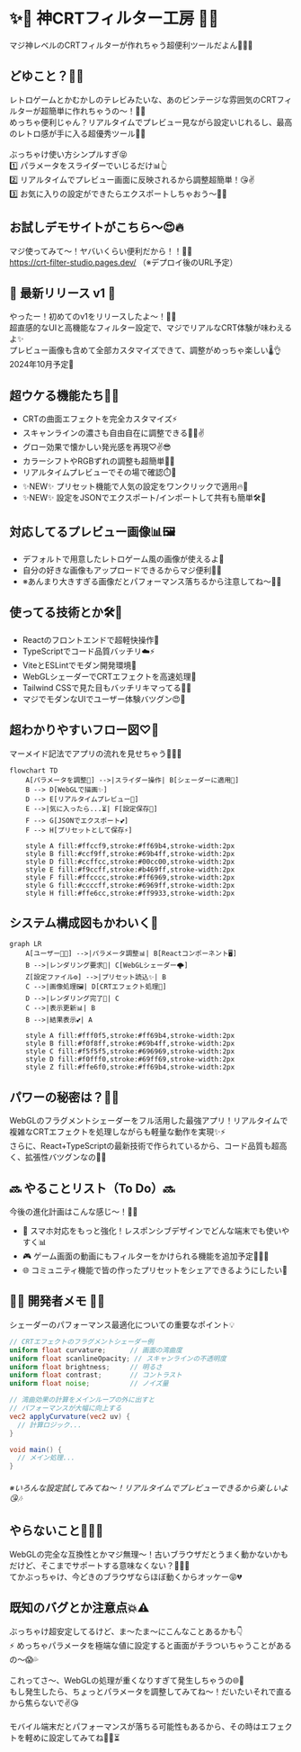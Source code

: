 # ✨🌟 神CRTフィルター工房 🌟✨
マジ神レベルのCRTフィルターが作れちゃう超便利ツールだよん💁‍♀️💖

## どゆこと？🤔💭
レトロゲームとかむかしのテレビみたいな、あのビンテージな雰囲気のCRTフィルターが超簡単に作れちゃうの〜！🙌✨<br>
めっちゃ便利じゃん？リアルタイムでプレビュー見ながら設定いじれるし、最高のレトロ感が手に入る超優秀ツール👑💯<br>
<br>
ぶっちゃけ使い方シンプルすぎ😝<br>
1️⃣ パラメータをスライダーでいじるだけ📊👆<br>
2️⃣ リアルタイムでプレビュー画面に反映されるから調整超簡単！😘✌️<br>
3️⃣ お気に入りの設定ができたらエクスポートしちゃおう〜🎉🥳

## お試しデモサイトがこちら〜😍🔥
マジ使ってみて〜！ヤバいくらい便利だから！！🤳💕<br>
https://crt-filter-studio.pages.dev/ （※デプロイ後のURL予定）

## 💫 最新リリース v1 💫
やったー！初めてのv1をリリースしたよ〜！🎊🚀<br>
超直感的なUIと高機能なフィルター設定で、マジでリアルなCRT体験が味わえるよ✨<br>
プレビュー画像も含めて全部カスタマイズできて、調整がめっちゃ楽しい🌡️👌<br>
2024年10月予定💝

## 超ウケる機能たち🤩💕
- CRTの曲面エフェクトを完全カスタマイズ⚡️
- スキャンラインの濃さも自由自在に調整できる💁‍♀️✌️
- グロー効果で懐かしい発光感を再現♡✌️😎
- カラーシフトやRGBずれの調整も超簡単💃🏻
- リアルタイムプレビューでその場で確認⏱️💨
- ✨NEW✨ プリセット機能で人気の設定をワンクリックで適用🔥💯
- ✨NEW✨ 設定をJSONでエクスポート/インポートして共有も簡単🛠️👑

## 対応してるプレビュー画像📊🖼️
- デフォルトで用意したレトロゲーム風の画像が使えるよ🤙
- 自分の好きな画像もアップロードできるからマジ便利👵✨
- ※あんまり大きすぎる画像だとパフォーマンス落ちるから注意してね〜🙏💦

## 使ってる技術とか🛠️🔧
- Reactのフロントエンドで超軽快操作💪
- TypeScriptでコード品質バッチリ☁️⚡️
- ViteとESLintでモダン開発環境🔄
- WebGLシェーダーでCRTエフェクトを高速処理🧠
- Tailwind CSSで見た目もバッチリキマってる📑✨
- マジでモダンなUIでユーザー体験バツグン😍🎯

## 超わかりやすいフロー図♡🔄
マーメイド記法でアプリの流れを見せちゃう💁‍♀️✨

```mermaid
flowchart TD
    A[パラメータを調整💅] -->|スライダー操作| B[シェーダーに適用🎯]
    B --> D[WebGLで描画✨]
    D --> E[リアルタイムプレビュー🧠]
    E -->|気に入ったら...⏳| F[設定保存🎉]
    F --> G[JSONでエクスポート💕]
    F --> H[プリセットとして保存⚡]
    
    style A fill:#ffccf9,stroke:#ff69b4,stroke-width:2px
    style B fill:#ccf9ff,stroke:#69b4ff,stroke-width:2px
    style D fill:#ccffcc,stroke:#00cc00,stroke-width:2px
    style E fill:#f9ccff,stroke:#b469ff,stroke-width:2px
    style F fill:#ffcccc,stroke:#ff6969,stroke-width:2px
    style G fill:#ccccff,stroke:#6969ff,stroke-width:2px
    style H fill:#ffe6cc,stroke:#ff9933,stroke-width:2px
```

## システム構成図もかわいく💖

```mermaid
graph LR
    A[ユーザー👩‍💻] -->|パラメータ調整📊| B[Reactコンポーネント🖥️]
    B -->|レンダリング要求💫| C[WebGLシェーダー🌩️]
    Z[設定ファイル⚙️] -->|プリセット読込✨| B
    C -->|画像処理🖼️| D[CRTエフェクト処理🧠]
    D -->|レンダリング完了💬| C
    C -->|表示更新📊| B
    B -->|結果表示💕| A
    
    style A fill:#fff0f5,stroke:#ff69b4,stroke-width:2px
    style B fill:#f0f8ff,stroke:#69b4ff,stroke-width:2px
    style C fill:#f5f5f5,stroke:#696969,stroke-width:2px
    style D fill:#f0fff0,stroke:#69ff69,stroke-width:2px
    style Z fill:#ffe6f0,stroke:#ff69b4,stroke-width:2px
```

## パワーの秘密は？🤩💪
WebGLのフラグメントシェーダーをフル活用した最強アプリ！リアルタイムで複雑なCRTエフェクトを処理しながらも軽量な動作を実現✨⚡<br>
さらに、React+TypeScriptの最新技術で作られているから、コード品質も超高く、拡張性バツグンなの🔧💖

## 🔜 やることリスト（To Do）🔜
今後の進化計画はこんな感じ〜！💪✨
- 📱 スマホ対応をもっと強化！レスポンシブデザインでどんな端末でも使いやすく📊
- 🎮 ゲーム画面の動画にもフィルターをかけられる機能を追加予定💁‍♀️✨
- 🌐 コミュニティ機能で皆の作ったプリセットをシェアできるようにしたい👑

## 👩‍💻 開発者メモ 👨‍💻
シェーダーのパフォーマンス最適化についての重要なポイント💡

```glsl
// CRTエフェクトのフラグメントシェーダー例
uniform float curvature;      // 画面の湾曲度
uniform float scanlineOpacity; // スキャンラインの不透明度
uniform float brightness;     // 明るさ
uniform float contrast;       // コントラスト
uniform float noise;          // ノイズ量

// 湾曲効果の計算をメインループの外に出すと
// パフォーマンスが大幅に向上する
vec2 applyCurvature(vec2 uv) {
  // 計算ロジック...
}

void main() {
  // メイン処理...
}
```

###### ※いろんな設定試してみてね〜！リアルタイムでプレビューできるから楽しいよ😘🎶

## やらないこと🙅‍♀️🚫
WebGLの完全な互換性とかマジ無理〜！古いブラウザだとうまく動かないかもだけど、そこまでサポートする意味なくない？🤷‍♀️✨<br>
てかぶっちゃけ、今どきのブラウザならほぼ動くからオッケー😝💔

## 既知のバグとか注意点💥⚠️
ぶっちゃけ超安定してるけど、ま〜たま〜にこんなことあるかも👇<br>
⚡ めっちゃパラメータを極端な値に設定すると画面がチラついちゃうことがあるの〜😱💦<br>
<br>
これってさ〜、WebGLの処理が重くなりすぎて発生しちゃうの🌐🐢<br>
もし発生したら、ちょっとパラメータを調整してみてね〜！だいたいそれで直るから焦らないで✌️😘<br>
<br>
モバイル端末だとパフォーマンスが落ちる可能性もあるから、その時はエフェクトを軽めに設定してみてね💁‍♀️⏳